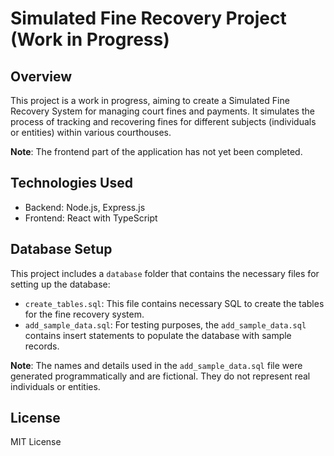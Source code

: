 # Simulated Fine Recovery Project (Work in Progress)

## Overview

This project is a work in progress, aiming to create a Simulated Fine Recovery System for managing court fines and payments. It simulates the process of tracking and recovering fines for different subjects (individuals or entities) within various courthouses.

**Note**: The frontend part of the application has not yet been completed.

## Technologies Used

- Backend: Node.js, Express.js
- Frontend: React with TypeScript

## Database Setup

This project includes a `database` folder that contains the necessary files for setting up the database:

- `create_tables.sql`: This file contains necessary SQL to create the tables for the fine recovery system.
- `add_sample_data.sql`: For testing purposes, the `add_sample_data.sql` contains insert statements to populate the database with sample records.

**Note**: The names and details used in the `add_sample_data.sql` file were generated programmatically and are fictional. They do not represent real individuals or entities.

## License

MIT License
